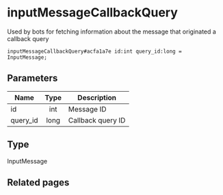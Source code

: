 # inputMessageCallbackQuery
Used by bots for fetching information about the message that originated a callback query

```
inputMessageCallbackQuery#acfa1a7e id:int query_id:long = InputMessage;
```

## Parameters
| Name | Type | Description |
| ---- | :----: | ----------- |
| id | int | Message ID |
| query_id | long | Callback query ID |


## Type
InputMessage

## Related pages
